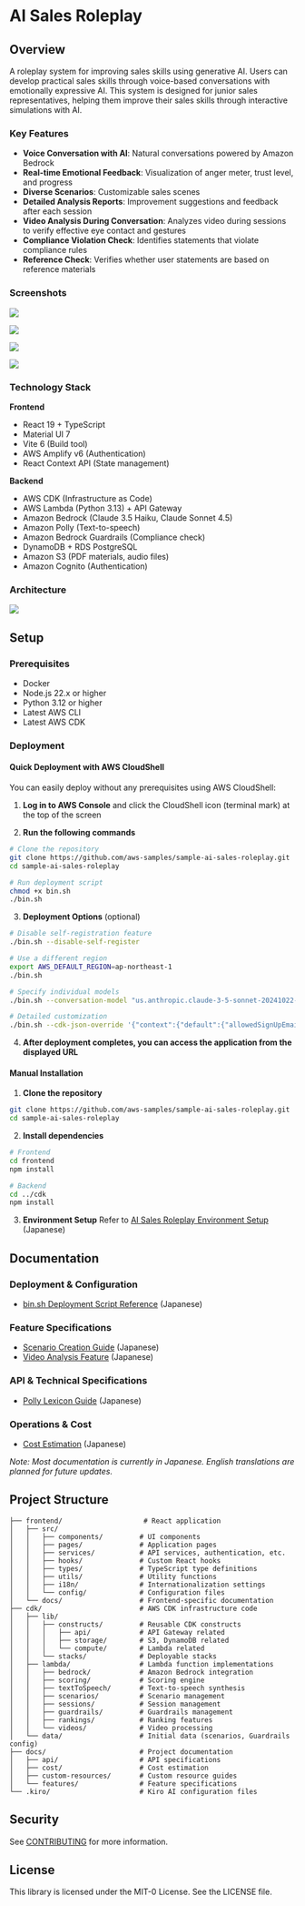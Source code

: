 # AI Sales Roleplay

## Overview
A roleplay system for improving sales skills using generative AI. Users can develop practical sales skills through voice-based conversations with emotionally expressive AI.
This system is designed for junior sales representatives, helping them improve their sales skills through interactive simulations with AI.

### Key Features

- **Voice Conversation with AI**: Natural conversations powered by Amazon Bedrock
- **Real-time Emotional Feedback**: Visualization of anger meter, trust level, and progress
- **Diverse Scenarios**: Customizable sales scenes
- **Detailed Analysis Reports**: Improvement suggestions and feedback after each session
- **Video Analysis During Conversation**: Analyzes video during sessions to verify effective eye contact and gestures
- **Compliance Violation Check**: Identifies statements that violate compliance rules
- **Reference Check**: Verifies whether user statements are based on reference materials

### Screenshots

![](./docs/image/demo_image_1.png)

![](./docs/image/demo_image_2.png)

![](./docs/image/demo_image_3.png)

![](./docs/image/demo_image_4.png)

### Technology Stack

**Frontend**
- React 19 + TypeScript
- Material UI 7
- Vite 6 (Build tool)
- AWS Amplify v6 (Authentication)
- React Context API (State management)

**Backend**
- AWS CDK (Infrastructure as Code)
- AWS Lambda (Python 3.13) + API Gateway
- Amazon Bedrock (Claude 3.5 Haiku, Claude Sonnet 4.5)
- Amazon Polly (Text-to-speech)
- Amazon Bedrock Guardrails (Compliance check)
- DynamoDB + RDS PostgreSQL
- Amazon S3 (PDF materials, audio files)
- Amazon Cognito (Authentication)

### Architecture
![](./docs/image/Architecture.png)

## Setup

### Prerequisites

- Docker
- Node.js 22.x or higher
- Python 3.12 or higher
- Latest AWS CLI
- Latest AWS CDK

### Deployment

#### Quick Deployment with AWS CloudShell

You can easily deploy without any prerequisites using AWS CloudShell:

1. **Log in to AWS Console** and click the CloudShell icon (terminal mark) at the top of the screen

2. **Run the following commands**
```bash
# Clone the repository
git clone https://github.com/aws-samples/sample-ai-sales-roleplay.git
cd sample-ai-sales-roleplay

# Run deployment script
chmod +x bin.sh
./bin.sh
```

3. **Deployment Options** (optional)
```bash
# Disable self-registration feature
./bin.sh --disable-self-register

# Use a different region
export AWS_DEFAULT_REGION=ap-northeast-1
./bin.sh

# Specify individual models
./bin.sh --conversation-model "us.anthropic.claude-3-5-sonnet-20241022-v2:0"

# Detailed customization
./bin.sh --cdk-json-override '{"context":{"default":{"allowedSignUpEmailDomains":["example.com"]}}}'
```

4. **After deployment completes, you can access the application from the displayed URL**

#### Manual Installation

1. **Clone the repository**
```bash
git clone https://github.com/aws-samples/sample-ai-sales-roleplay.git
cd sample-ai-sales-roleplay
```

2. **Install dependencies**
```bash
# Frontend
cd frontend
npm install

# Backend
cd ../cdk
npm install
```

3. **Environment Setup**
Refer to [AI Sales Roleplay Environment Setup](./cdk/README.md) (Japanese)

## Documentation

### Deployment & Configuration
- [bin.sh Deployment Script Reference](docs/deployment/bin-sh-reference.md) (Japanese)

### Feature Specifications
- [Scenario Creation Guide](docs/scenario-creation.md) (Japanese)
- [Video Analysis Feature](docs/video-analysis.md) (Japanese)

### API & Technical Specifications
- [Polly Lexicon Guide](docs/custom-resources/polly-lexicon-guide.md) (Japanese)

### Operations & Cost
- [Cost Estimation](docs/cost/コスト試算.md) (Japanese)

*Note: Most documentation is currently in Japanese. English translations are planned for future updates.*

## Project Structure

```
├── frontend/                    # React application
│   ├── src/
│   │   ├── components/         # UI components
│   │   ├── pages/              # Application pages
│   │   ├── services/           # API services, authentication, etc.
│   │   ├── hooks/              # Custom React hooks
│   │   ├── types/              # TypeScript type definitions
│   │   ├── utils/              # Utility functions
│   │   ├── i18n/               # Internationalization settings
│   │   └── config/             # Configuration files
│   └── docs/                   # Frontend-specific documentation
├── cdk/                        # AWS CDK infrastructure code
│   ├── lib/
│   │   ├── constructs/         # Reusable CDK constructs
│   │   │   ├── api/            # API Gateway related
│   │   │   ├── storage/        # S3, DynamoDB related
│   │   │   └── compute/        # Lambda related
│   │   └── stacks/             # Deployable stacks
│   ├── lambda/                 # Lambda function implementations
│   │   ├── bedrock/            # Amazon Bedrock integration
│   │   ├── scoring/            # Scoring engine
│   │   ├── textToSpeech/       # Text-to-speech synthesis
│   │   ├── scenarios/          # Scenario management
│   │   ├── sessions/           # Session management
│   │   ├── guardrails/         # Guardrails management
│   │   ├── rankings/           # Ranking features
│   │   └── videos/             # Video processing
│   └── data/                   # Initial data (scenarios, Guardrails config)
├── docs/                       # Project documentation
│   ├── api/                    # API specifications
│   ├── cost/                   # Cost estimation
│   ├── custom-resources/       # Custom resource guides
│   └── features/               # Feature specifications
└── .kiro/                      # Kiro AI configuration files
```

## Security

See [CONTRIBUTING](CONTRIBUTING.md#security-issue-notifications) for more information.

## License

This library is licensed under the MIT-0 License. See the LICENSE file.
